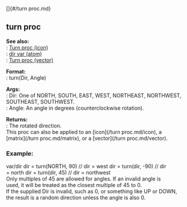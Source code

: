 []{#/turn proc.md}    
## turn proc    
**See also:**    
:   [Turn proc (icon)](/icon/proc/Turn)    
:   [dir var (atom)](/atom/var/dir)    
:   [Turn proc (vector)](/vector/proc/Turn)    
<!-- -->    
**Format:**    
:   turn(Dir, Angle)    
<!-- -->    
**Args:**    
:   Dir: One of NORTH, SOUTH, EAST, WEST, NORTHEAST, NORTHWEST,    
    SOUTHEAST, SOUTHWEST.    
:   Angle: An angle in degrees (counterclockwise rotation).    
<!-- -->    
**Returns:**    
:   The rotated direction.    
This proc can also be applied to an [icon](/turn proc.md/icon), a    
[matrix](/turn proc.md/matrix), or a [vector](/turn proc.md/vector).    
### Example:    
var/dir dir = turn(NORTH, 90) // dir = west dir = turn(dir, -90) // dir    
= north dir = turn(dir, 45) // dir = northwest    
Only multiples of 45 are allowed for angles. If an invalid angle is    
used, it will be treated as the closest multiple of 45 to 0.    
If the supplied Dir is invalid, such as 0, or something like UP or DOWN,    
the result is a random direction unless the angle is also 0.  